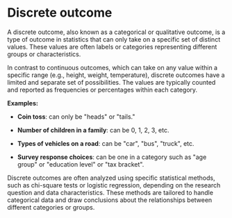 # Discrete outcome

A discrete outcome, also known as a categorical or qualitative outcome, is a type of outcome in statistics that can only take on a specific set of distinct values. These values are often labels or categories representing different groups or characteristics.

In contrast to continuous outcomes, which can take on any value within a specific range (e.g., height, weight, temperature), discrete outcomes have a limited and separate set of possibilities. The values are typically counted and reported as frequencies or percentages within each category.

**Examples:**

* **Coin toss**: can only be "heads" or "tails."

* **Number of children in a family**: can be 0, 1, 2, 3, etc.

* **Types of vehicles on a road**: can be "car", "bus", "truck", etc.

* **Survey response choices**: can be one in a category such as "age group" or "education level" or "tax bracket".

Discrete outcomes are often analyzed using specific statistical methods, such as chi-square tests or logistic regression, depending on the research question and data characteristics. These methods are tailored to handle categorical data and draw conclusions about the relationships between different categories or groups.